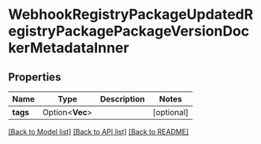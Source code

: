 # WebhookRegistryPackageUpdatedRegistryPackagePackageVersionDockerMetadataInner

## Properties

Name | Type | Description | Notes
------------ | ------------- | ------------- | -------------
**tags** | Option<**Vec<String>**> |  | [optional]

[[Back to Model list]](../README.md#documentation-for-models) [[Back to API list]](../README.md#documentation-for-api-endpoints) [[Back to README]](../README.md)


